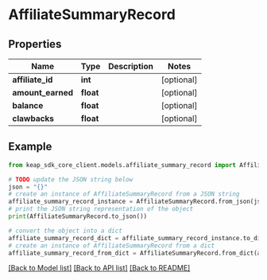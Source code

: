 # AffiliateSummaryRecord


## Properties

Name | Type | Description | Notes
------------ | ------------- | ------------- | -------------
**affiliate_id** | **int** |  | [optional] 
**amount_earned** | **float** |  | [optional] 
**balance** | **float** |  | [optional] 
**clawbacks** | **float** |  | [optional] 

## Example

```python
from keap_sdk_core_client.models.affiliate_summary_record import AffiliateSummaryRecord

# TODO update the JSON string below
json = "{}"
# create an instance of AffiliateSummaryRecord from a JSON string
affiliate_summary_record_instance = AffiliateSummaryRecord.from_json(json)
# print the JSON string representation of the object
print(AffiliateSummaryRecord.to_json())

# convert the object into a dict
affiliate_summary_record_dict = affiliate_summary_record_instance.to_dict()
# create an instance of AffiliateSummaryRecord from a dict
affiliate_summary_record_from_dict = AffiliateSummaryRecord.from_dict(affiliate_summary_record_dict)
```
[[Back to Model list]](../README.md#documentation-for-models) [[Back to API list]](../README.md#documentation-for-api-endpoints) [[Back to README]](../README.md)


